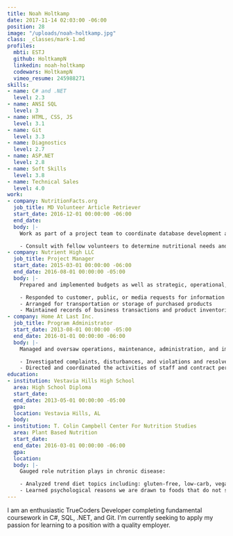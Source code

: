```yaml
---
title: Noah Holtkamp
date: 2017-11-14 02:03:00 -06:00
position: 28
image: "/uploads/noah-holtkamp.jpg"
class: _classes/mark-1.md
profiles:
  mbti: ESTJ
  github: HoltkampN
  linkedin: noah-holtkamp
  codewars: HoltkampN
  vimeo_resume: 245988271
skills:
- name: C# and .NET
  level: 2.3
- name: ANSI SQL
  level: 3
- name: HTML, CSS, JS
  level: 3.1
- name: Git
  level: 3.3
- name: Diagnostics
  level: 2.7
- name: ASP.NET
  level: 2.8
- name: Soft Skills
  level: 3.8
- name: Technical Sales
  level: 4.0
work:
- company: NutritionFacts.org
  job_title: MD Volunteer Article Retriever
  start_date: 2016-12-01 00:00:00 -06:00
  end_date: 
  body: |-
    Work as part of a project team to coordinate database development and determine project scope and limitations:

    - Consult with fellow volunteers to determine nutritional needs and diet restrictions for optimal health
- company: Nutrient High LLC
  job_title: Project Manager
  start_date: 2015-03-01 00:00:00 -06:00
  end_date: 2016-08-01 00:00:00 -05:00
  body: |-
    Prepared and implemented budgets as well as strategic, operational, purchasing, or maintenance plans:

    - Responded to customer, public, or media requests for information about wellness programs or services
    - Arranged for transportation or storage of purchased products
    - Maintained records of business transactions and product inventories, reporting data to companies or government agencies as necessary
- company: Home At Last Inc.
  job_title: Program Administrator
  start_date: 2013-08-01 00:00:00 -05:00
  end_date: 2016-01-01 00:00:00 -06:00
  body: |-
    Managed and oversaw operations, maintenance, administration, and improvement of commercial, industrial, or residential properties:

    - Investigated complaints, disturbances, and violations and resolved problems following management rules and regulations
    - Directed and coordinated the activities of staff and contract personnel and evaluated their performance
education:
- institution: Vestavia Hills High School
  area: High School Diploma
  start_date: 
  end_date: 2013-05-01 00:00:00 -05:00
  gpa: 
  location: Vestavia Hills, AL
  body: 
- institution: T. Colin Campbell Center For Nutrition Studies
  area: Plant Based Nutrition
  start_date: 
  end_date: 2016-03-01 00:00:00 -06:00
  gpa: 
  location: 
  body: |-
    Gauged role nutrition plays in chronic disease:

    - Analyzed trend diet topics including: gluten-free, low-carb, vegan, paleo, etc.
    - Learned psychological reasons we are drawn to foods that do not support health
---
```


I am an enthusiastic TrueCoders Developer completing fundamental coursework in C#, SQL, .NET, and Git. I'm currently seeking to apply my passion for learning to a position with a quality employer.